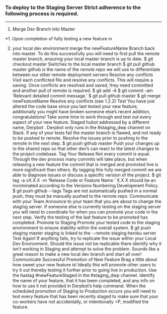 ### To deploy to the Staging Server Strict adherence to the following process is required.

***


1. Merge Dev Branch into Master

*1. Upon completion of fully testing a new feature in

2. your local dev environment merge the newFeatureName Branch back into master. To do this successfully you will need to first pull the remote master branch, ensuring your local master branch is up to date.
$ git checkout master
Switches to the local master branch
$ git pull github master
github is the name of the remote repo we will use to differentiate between our other remote deployment servers
Resolve any conflicts
Visit each conflicted file and resolve any conflicts. This will require a saving.
Once conflicts are resolved and saved, they need committed and another pull of remote is required.
$ git add -A
$ git commit -am ‘Relevant detailed commit message.’
$ git pull github master
$ git merge newFeatureName
Resolve any conflicts (see 1.2.2)
Test 
You have just altered the code base since you last tested your new feature, additionally you might have broken someone else’s recent addition, congratulations! Take some time to work through and test out every aspect of your new feature.
Staged hubot addressed by a different name, Derpbot .
Derpbot only runs in the #staging_dwp channel on Slack.
If any of your tests fail the master branch is flawed, and not ready to be pushed to remote. Resolve the issues prior to pushing to the remote in the next step.
$ git push github master
Push your changes up to the shared repo so that other dev’s can react to the latest changes to the project codebase.
Tag Your Release
Not every commit is equal. Through the dev process many commits will take place, but when releasing a new feature the commit that is merged and promoted live is more significant than others. By tagging this fully merged commit we are able to diagnose issues or discuss a specific version of the project.
$ git tag -a vX.X.X -m ‘Release Code or Feature Name ’
X.X.X should be an incriminated according to the Versions Numbering Development Policy.
$ git push github --tags
Tags are not automatically pushed in a normal push, they must be manually pushed to the remote repo.
Communicate with your Team
Announce to your team that you are about to change the staging server. If someone else is currently testing on the staging server you will need to coordinate for when you can promote your code in the next step.
Verify the testing of the last feature to be promoted has completed.
Promote to Staging
Promote your tested code to the staging environment to ensure stability within the overall system.
$ git push staging master
staging is linked to the --remote staging heroku server
Test Again!
If anything fails, try to replicate the issue within your Local Dev Environment. Should the issue not be replicable there identify why it isn’t working in Staging and attempt to solve the problem. Sounds like a great reason to make a new local dev branch and start all over!
Communicate Successful Promotion of New Feature
Brag a little about how sweet your new feature is! Ideally this will promote other users to try it out thereby testing it further prior to going live in production.
Use the hastag #newFeatureStaged in the #staging_dwp channel. Identify the name of your feature, that it has been completed, and any info on how to use it not provided in Derpbot’s help command.
When the scheduled promotion of Staging to Production occurs you will need to test every feature that has been recently staged to make sure that your co-workers have not accidentally, or intentionally =P, modified the feature.